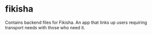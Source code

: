 # fikisha
Contains backend files for Fikisha. An app that links up users requiring transport needs with those who need it.
